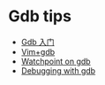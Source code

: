 # Gdb tips
- [Gdb 入门](./gdb.md)
- [Vim+gdb](./vim-gdb.md)
- [Watchpoint on gdb](./watchpoint-on-gdb.md)
- [Debugging with gdb](./debugging-with-gdb.md)
